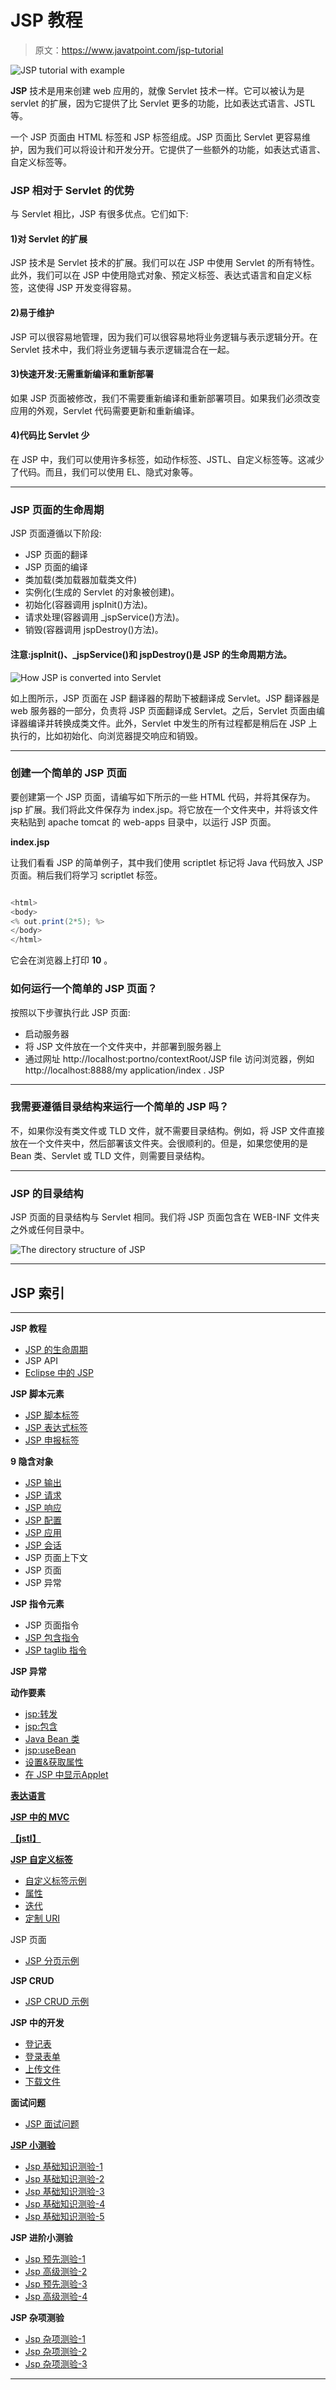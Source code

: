# JSP 教程

> 原文：<https://www.javatpoint.com/jsp-tutorial>

![JSP tutorial with example](../img/b2e51fe5562cd22362b840cdc6769039.png)

**JSP** 技术是用来创建 web 应用的，就像 Servlet 技术一样。它可以被认为是 servlet 的扩展，因为它提供了比 Servlet 更多的功能，比如表达式语言、JSTL 等。

一个 JSP 页面由 HTML 标签和 JSP 标签组成。JSP 页面比 Servlet 更容易维护，因为我们可以将设计和开发分开。它提供了一些额外的功能，如表达式语言、自定义标签等。

### JSP 相对于 Servlet 的优势

与 Servlet 相比，JSP 有很多优点。它们如下:

#### 1)对 Servlet 的扩展

JSP 技术是 Servlet 技术的扩展。我们可以在 JSP 中使用 Servlet 的所有特性。此外，我们可以在 JSP 中使用隐式对象、预定义标签、表达式语言和自定义标签，这使得 JSP 开发变得容易。

#### 2)易于维护

JSP 可以很容易地管理，因为我们可以很容易地将业务逻辑与表示逻辑分开。在 Servlet 技术中，我们将业务逻辑与表示逻辑混合在一起。

#### 3)快速开发:无需重新编译和重新部署

如果 JSP 页面被修改，我们不需要重新编译和重新部署项目。如果我们必须改变应用的外观，Servlet 代码需要更新和重新编译。

#### 4)代码比 Servlet 少

在 JSP 中，我们可以使用许多标签，如动作标签、JSTL、自定义标签等。这减少了代码。而且，我们可以使用 EL、隐式对象等。

* * *

### JSP 页面的生命周期

JSP 页面遵循以下阶段:

*   JSP 页面的翻译
*   JSP 页面的编译
*   类加载(类加载器加载类文件)
*   实例化(生成的 Servlet 的对象被创建)。
*   初始化(容器调用 jspInit()方法)。
*   请求处理(容器调用 _jspService()方法)。
*   销毁(容器调用 jspDestroy()方法)。

#### 注意:jspInit()、_jspService()和 jspDestroy()是 JSP 的生命周期方法。

![How JSP is converted into Servlet](../img/616c5d3468c246de95bf9fdd511f2780.png)

如上图所示，JSP 页面在 JSP 翻译器的帮助下被翻译成 Servlet。JSP 翻译器是 web 服务器的一部分，负责将 JSP 页面翻译成 Servlet。之后，Servlet 页面由编译器编译并转换成类文件。此外，Servlet 中发生的所有过程都是稍后在 JSP 上执行的，比如初始化、向浏览器提交响应和销毁。

* * *

### 创建一个简单的 JSP 页面

要创建第一个 JSP 页面，请编写如下所示的一些 HTML 代码，并将其保存为。jsp 扩展。我们将此文件保存为 index.jsp。将它放在一个文件夹中，并将该文件夹粘贴到 apache tomcat 的 web-apps 目录中，以运行 JSP 页面。

**index.jsp**

让我们看看 JSP 的简单例子，其中我们使用 scriptlet 标记将 Java 代码放入 JSP 页面。稍后我们将学习 scriptlet 标签。

```java

<html>
<body>
<% out.print(2*5); %>
</body>
</html>

```

它会在浏览器上打印 **10** 。

### 如何运行一个简单的 JSP 页面？

按照以下步骤执行此 JSP 页面:

*   启动服务器
*   将 JSP 文件放在一个文件夹中，并部署到服务器上
*   通过网址 http://localhost:portno/contextRoot/JSP file 访问浏览器，例如 http://localhost:8888/my application/index . JSP

* * *

### 我需要遵循目录结构来运行一个简单的 JSP 吗？

不，如果你没有类文件或 TLD 文件，就不需要目录结构。例如，将 JSP 文件直接放在一个文件夹中，然后部署该文件夹。会很顺利的。但是，如果您使用的是 Bean 类、Servlet 或 TLD 文件，则需要目录结构。

* * *

### JSP 的目录结构

JSP 页面的目录结构与 Servlet 相同。我们将 JSP 页面包含在 WEB-INF 文件夹之外或任何目录中。

![The directory structure of JSP](../img/88bc9e512b4aac794b8ab24bee69cea0.png)

* * *

## JSP 索引

* * *

**JSP 教程**

*   [JSP 的生命周期](jsp-tutorial)
*   JSP API
*   [Eclipse 中的 JSP](creating-jsp-in-eclipse-ide)

**JSP 脚本元素**

*   [JSP 脚本标签](jsp-scriptlet-tag)
*   [JSP 表达式标签](jsp-expression-tag)
*   [JSP 申报标签](jsp-declaration-tag)

**9 隐含对象**

*   [JSP 输出](jsp-implicit-objects)
*   [JSP 请求](request-implicit-object)
*   [JSP 响应](response-implicit-object)
*   [JSP 配置](config-implicit-object)
*   [JSP 应用](application-implicit-object)
*   [JSP 会话](session-implicit-object)
*   JSP 页面上下文
*   JSP 页面
*   JSP 异常

**JSP 指令元素**

*   JSP 页面指令
*   [JSP 包含指令](jsp-include-directive)
*   [JSP taglib 指令](jsp-taglib-directive)

**JSP 异常**

**动作要素**

*   [jsp:转发](jsp-action-tags-forward-action)
*   [jsp:包含](jsp-include-action)
*   [Java Bean 类](java-bean)
*   [jsp:useBean](jsp-useBean-action)
*   [设置&获取属性](jsp-setProperty-and-jsp-getProperty-action-tag)
*   [在 JSP 中显示Applet](displaying-applet-in-jsp)

[**表达语言**](EL-expression-in-jsp)

[**JSP 中的 MVC**](MVC-in-jsp)

[**【jstl】**](jstl)

[**JSP 自定义标签**](custom-tags)

*   [自定义标签示例](example-of-jsp-custom-tag)
*   [属性](attributes-in-jsp-custom-tag)
*   [迭代](Iteration-using-jsp-custom-tag)
*   [定制 URI](custom-uri-in-jsp-custom-tag)

JSP 页面

*   [JSP 分页示例](pagination-in-jsp)

**JSP CRUD**

*   [JSP CRUD 示例](crud-in-jsp)

**JSP 中的开发**

*   [登记表](registration-form-in-jsp)
*   [登录表单](login-form-in-jsp)
*   [上传文件](uploading-file-to-the-server-in-jsp)
*   [下载文件](downloading-file-from-the-server-in-jsp)

**面试问题**

*   [JSP 面试问题](jspinterview)

[**JSP 小测验**](jsp-quiz)

*   [Jsp 基础知识测验-1](directload.jsp?val=207)
*   [Jsp 基础知识测验-2](directload.jsp?val=208)
*   [Jsp 基础知识测验-3](directload.jsp?val=209)
*   [Jsp 基础知识测验-4](directload.jsp?val=210)
*   [Jsp 基础知识测验-5](directload.jsp?val=211)

**JSP 进阶小测验**

*   [Jsp 预先测验-1](directload.jsp?val=212)
*   [Jsp 高级测验-2](directload.jsp?val=213)
*   [Jsp 预先测验-3](directload.jsp?val=214)
*   [Jsp 高级测验-4](directload.jsp?val=215)

**JSP 杂项测验**

*   [Jsp 杂项测验-1](directload.jsp?val=35)
*   [Jsp 杂项测验-2](directload.jsp?val=36)
*   [Jsp 杂项测验-3](directload.jsp?val=37)

* * *